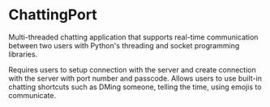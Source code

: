 # ChattingPort
Multi-threaded chatting application that supports real-time communication between two users with Python's threading and socket programming libraries.

Requires users to setup connection with the server and create connection with the server with port number and passcode.
Allows users to use built-in chatting shortcuts such as DMing someone, telling the time, using emojis to communicate.



